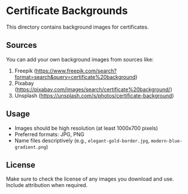 # Certificate Backgrounds

This directory contains background images for certificates.

## Sources

You can add your own background images from sources like:

1. Freepik (https://www.freepik.com/search?format=search&query=certificate%20background)
2. Pixabay (https://pixabay.com/images/search/certificate%20background/)
3. Unsplash (https://unsplash.com/s/photos/certificate-background)

## Usage

- Images should be high resolution (at least 1000x700 pixels)
- Preferred formats: JPG, PNG
- Name files descriptively (e.g., `elegant-gold-border.jpg`, `modern-blue-gradient.png`)

## License

Make sure to check the license of any images you download and use. Include attribution when required. 